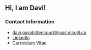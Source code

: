 ## Hi, I am Davi!

### Contact Information
- [davi.gavabittencourt@mail.mcgill.ca](mailto:davi.gavabittencourt@mail.mcgill.ca)
- [LinkedIn](https://www.linkedin.com/in/davigbit/)
- [Curriculum Vitae](https://drive.google.com/file/d/142A97NxN9A5_MHLj5-cGr6GLWpfANEEG/view?usp=sharing)
